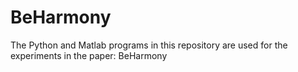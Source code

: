 # BeHarmony
The Python and Matlab programs in this repository are used for the experiments in the paper: BeHarmony
